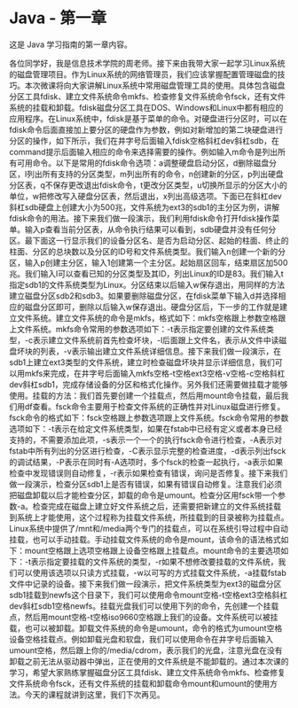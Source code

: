 # Java - 第一章

这是 Java 学习指南的第一章内容。

各位同学好，我是信息技术学院的周老师。接下来由我带大家一起学习Linux系统的磁盘管理项目。作为Linux系统的网络管理员，我们应该掌握配置管理磁盘的技巧。本次微课将向大家讲解Linux系统中常用磁盘管理工具的使用。具体包含磁盘分区工具fdisk、建立文件系统命令mkfs、检查修复文件系统命令fsck，还有文件系统的挂载和卸载。fdisk磁盘分区工具在DOS、Windows和Linux中都有相应的应用程序。在Linux系统中，fdisk是基于菜单的命令。对硬盘进行分区时，可以在fdisk命令后面直接加上要分区的硬盘作为参数，例如对新增加的第二块硬盘进行分区的操作，如下所示，我们在井字号后面输入fdisk空格斜杠dev斜杠sdb，在command提示后面输入相应的命令来选择需要的操作。例如输入m命令是列出所有可用命令。以下是常用的fdisk命令选项：a调整硬盘启动分区，d删除磁盘分区，l列出所有支持的分区类型，m列出所有的命令，n创建新的分区，p列出硬盘分区表，q不保存更改退出fdisk命令，t更改分区类型，u切换所显示的分区大小的单位，w把修改写入硬盘分区表，然后退出，x列出高级选项。下面已在斜杠dev斜杠sdb硬盘上创建大小为500兆，文件系统为ext3的sdb1的主分区为例，讲解fdisk命令的用法。接下来我们做一段演示，我们利用fdisk命令打开fdisk操作菜单。输入p查看当前分区表，从命令执行结果可以看到，sdb硬盘并没有任何分区。最下面这一行显示我们的设备分区名、是否为启动分区、起始的柱面、终止的柱面、分区的总块数以及分区的ID号和文件系统类型。我们输入n创建一个新的分区，输入p创建主分区，输入1创建第一个主分区。起始扇区回车，结束扇区加500兆。我们输入l可以查看已知的分区类型及其ID，列出Linux的ID是83。我们输入t指定sdb1的文件系统类型为Linux。分区结束以后输入w保存退出，用同样的方法建立磁盘分区sdb2和sdb3。如果要删除磁盘分区，在fdisk菜单下输入d并选择相应的磁盘分区即可，删除以后输入w保存退出。硬盘分区后，下一步的工作就是建立文件系统。建立文件系统的命令是mkfs，格式如下：mkfs空格跟上参数空格跟上文件系统。mkfs命令常用的参数选项如下：-t表示指定要创建的文件系统类型，-c表示建立文件系统前首先检查坏块，-l后面跟上文件名，表示从文件中读磁盘坏块的列表，-v表示输出建立文件系统详细信息。接下来我们做一段演示，在sdb1上建立ext3类型的文件系统，建立时检查磁盘坏块并显示详细信息，我们可以用mkfs来完成，在井字号后面输入mkfs空格-t空格ext3空格-v空格-c空格斜杠dev斜杠sdb1，完成存储设备的分区和格式化操作。另外我们还需要做挂载才能够使用。挂载的方法：我们首先要创建一个挂载点，然后用mount命令挂载，最后我们用df查看。fsck命令主要用于检查文件系统的正确性并对Linux磁盘进行修复。fsck命令的格式如下：fsck空格跟上参数选项跟上文件系统。fsck命令常用的参数选项如下：-t表示在给定文件系统类型，如果在fstab中已经有定义或者本身已经支持的，不需要添加此项，-s表示一个一个的执行fsck命令进行检查，-A表示对fstab中所有列出的分区进行检查，-C表示显示完整的检查进度，-d表示列出fsck的调试结果，-P表示在同时有-A选项时，多个fsck的检查一起执行，-a表示如果检查中发现错误则自动修复，-r表示如果检查有错误，询问是否修复。接下来我们做一段演示，检查分区sdb1上是否有错误，如果有错误自动修复。注意我们必须把磁盘卸载以后才能检查分区，卸载的命令是umount。检查分区用fsck带一个参数-a。检查完成在磁盘上建立好文件系统之后，还需要把新建立的文件系统挂载到系统上才能使用，这个过程称为挂载文件系统，所挂载到的目录被称为挂载点。Linux系统中提供了/mnt和/media两个专门的挂载点，可以在系统引导过程中自动挂载，也可以手动挂载。手动挂载文件系统的命令是mount，该命令的语法格式如下：mount空格跟上选项空格跟上设备空格跟上挂载点。mount命令的主要选项如下：-t表示指定要挂载的文件系统的类型，-r如果不想修改要挂载的文件系统，我们可以使用该选项以只读方式挂载，-w以可写的方式挂载文件系统，-a挂载fstab文件中记录的设备。接下来我们做一段演示，把文件系统类型为ext3的磁盘分区sdb1挂载到newfs这个目录下，我们可以使用命令mount空格-t空格ext3空格斜杠dev斜杠sdb1空格newfs。挂载光盘我们可以使用下列的命令，先创建一个挂载点，然后用mount空格-t空格iso9660空格跟上我们的设备。文件系统可以被挂载，也可以被卸载。卸载文件系统的命令是umount，命令的格式为umount空格设备空格挂载点。例如卸载光盘和软盘，我们可以使用命令在井字号后面输入umount空格，然后跟上你的/media/cdrom，表示我们的光盘，注意光盘在没有卸载之前无法从驱动器中弹出，正在使用的文件系统是不能卸载的。通过本次课的学习，希望大家熟练掌握磁盘分区工具fdisk、建立文件系统命令mkfs、检查修复文件系统命令fsck，还有文件系统的挂载和卸载命令mount和umount的使用方法。今天的课程就讲到这里，我们下次再见。